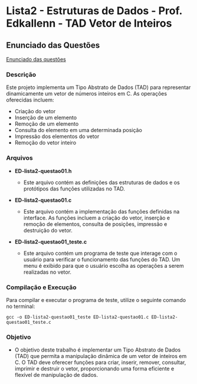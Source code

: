 # Lista2 - Estruturas de Dados - Prof. Edkallenn - TAD Vetor de Inteiros

## Enunciado das Questões
[Enunciado das questões](https://www.notion.so/Trabalho-2-TAD-Projetos-com-listas-pilhas-filas-e-deques-159199c2e03b444cb8c529950ebcfb0e?pvs=4)

### Descrição
Este projeto implementa um Tipo Abstrato de Dados (TAD) para representar dinamicamente um vetor de números inteiros em C. As operações oferecidas incluem:

* Criação do vetor
* Inserção de um elemento
* Remoção de um elemento
* Consulta do elemento em uma determinada posição
* Impressão dos elementos do vetor
* Remoção do vetor inteiro

### Arquivos

* **ED-lista2-questao01.h**
  * Este arquivo contém as definições das estruturas de dados e os protótipos das funções utilizadas no TAD.

* **ED-lista2-questao01.c**
  * Este arquivo contém a implementação das funções definidas na interface. As funções incluem a criação do vetor, inserção e remoção de elementos, consulta de posições, impressão e destruição do vetor.

* **ED-lista2-questao01_teste.c**
  * Este arquivo contém um programa de teste que interage com o usuário para verificar o funcionamento das funções do TAD. Um menu é exibido para que o usuário escolha as operações a serem realizadas no vetor.

### Compilação e Execução
Para compilar e executar o programa de teste, utilize o seguinte comando no terminal:

```
gcc -o ED-lista2-questao01_teste ED-lista2-questao01.c ED-lista2-questao01_teste.c
```

### Objetivo
* O objetivo deste trabalho é implementar um Tipo Abstrato de Dados (TAD) que permita a manipulação dinâmica de um vetor de inteiros em C. O TAD deve oferecer funções para criar, inserir, remover, consultar, imprimir e destruir o vetor, proporcionando uma forma eficiente e flexível de manipulação de dados.
